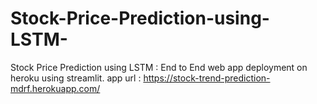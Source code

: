 # Stock-Price-Prediction-using-LSTM-
Stock Price Prediction using LSTM :  End to End web app deployment on heroku using streamlit.
app url : https://stock-trend-prediction-mdrf.herokuapp.com/
